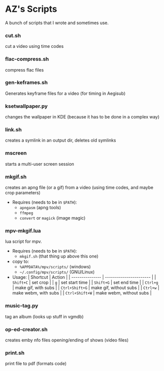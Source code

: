 # AZ's Scripts
A bunch of scripts that I wrote and sometimes use.

### cut.sh
cut a video using time codes

### flac-compress.sh
compress flac files

### gen-keframes.sh
Generates keyframe files for a video (for timing in Aegisub)

### ksetwallpaper.py
changes the wallpaper in KDE (because it has to be done in a complex way)

### link.sh
creates a symlink in an output dir, deletes old symlinks

### mscreen
starts a multi-user screen session

### mkgif.sh
creates an apng file (or a gif) from a video
(using time codes, and maybe crop parameters)
- Requires (needs to be in `$PATH`):
  - `apngasm` (apng tools)
  - `ffmpeg`
  - `convert` or `magick` (image magic)

### mpv-mkgif.lua
lua script for mpv.
- Requires (needs to be in `$PATH`):
  - `mkgif.sh` (that thing up above this one)
- copy to:
  - `%APPDATA%/mpv/scripts/` (windows)
  - `~/.config/mpv/scripts/` (GNU/Linux)
- Usage:
|     Shortcut    |          Action         |
| --------------- | ----------------------- |
|  `Shift+C`      | set crop                |
|  `g`            | set start time          |
|  `Shift+G`      | set end time            |
|  `Ctrl+g`       | make gif, with subs     |
|  `Ctrl+Shift+G` | make gif, without subs  |
|  `Ctrl+w`       | make webm, with subs    |
|  `Ctrl+Shift+W` | make webm, without subs |

### music-tag.py
tag an album (looks up stuff in vgmdb)

### op-ed-creator.sh
creates emby nfo files opening/ending of shows (video files)

### print.sh
print file to pdf (formats code)
